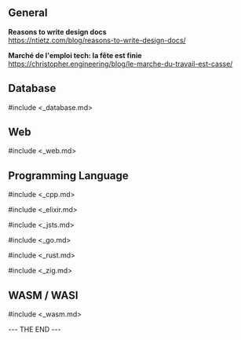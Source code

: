 ## General

**Reasons to write design docs**  
https://ntietz.com/blog/reasons-to-write-design-docs/

**Marché de l'emploi tech: la fête est finie**  
https://christopher.engineering/blog/le-marche-du-travail-est-casse/

## Database

#include <_database.md>

## Web

#include <_web.md>

## Programming Language

#include <_cpp.md>

#include <_elixir.md>

#include <_jsts.md>

#include <_go.md>

#include <_rust.md>

#include <_zig.md>

## WASM / WASI

#include <_wasm.md>

--- THE END ---

